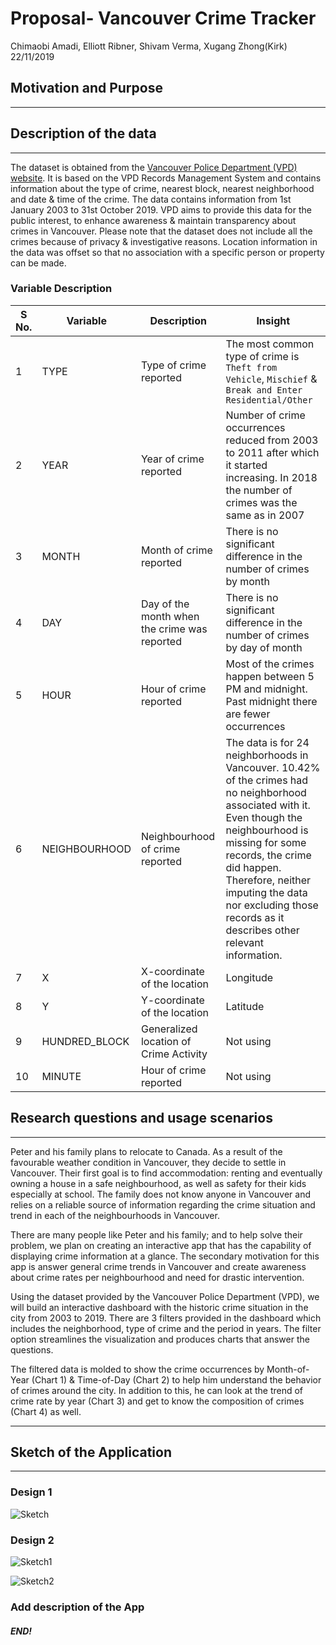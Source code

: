 Proposal- Vancouver Crime Tracker
================
Chimaobi Amadi, Elliott Ribner, Shivam Verma, Xugang Zhong(Kirk)
22/11/2019

## Motivation and Purpose

-----

## Description of the data

-----

The dataset is obtained from the [Vancouver Police Department (VPD)
website](https://geodash.vpd.ca/opendata/). It is based on the VPD
Records Management System and contains information about the type of
crime, nearest block, nearest neighborhood and date & time of the crime.
The data contains information from 1st January 2003 to 31st October
2019. VPD aims to provide this data for the public interest, to enhance
awareness & maintain transparency about crimes in Vancouver. Please note
that the dataset does not include all the crimes because of privacy &
investigative reasons. Location information in the data was offset so
that no association with a specific person or property can be
made.

### Variable Description

| S No. | Variable | Description | Insight |
| ----------- | ----------- | ----------- | ----------- |
| 1 | TYPE | Type of crime reported | The most common type of crime is `Theft from Vehicle`, `Mischief` & `Break and Enter Residential/Other` |
| 2 | YEAR | Year of crime reported | Number of crime occurrences reduced from 2003 to 2011 after which it started increasing. In 2018 the number of crimes was the same as in 2007 |
| 3 | MONTH | Month of crime reported | There is no significant difference in the number of crimes by month |
| 4 | DAY | Day of the month when the crime was reported | There is no significant difference in the number of crimes by day of month |
| 5 | HOUR | Hour of crime reported | Most of the crimes happen between 5 PM and midnight. Past midnight there are fewer occurrences |
| 6 | NEIGHBOURHOOD | Neighbourhood of crime reported | The data is for 24 neighborhoods in Vancouver. 10.42% of the crimes had no neighborhood associated with it. Even though the neighbourhood is missing for some records, the crime did happen. Therefore, neither imputing the data nor excluding those records as it describes other relevant information. |
| 7 | X | X-coordinate of the location | Longitude |
| 8 | Y | Y-coordinate of the location | Latitude |
| 9 | HUNDRED_BLOCK | Generalized location of Crime Activity | Not using |
| 10 | MINUTE | Hour of crime reported | Not using |


## Research questions and usage scenarios

-----

Peter and his family plans to relocate to Canada. As a result of the
favourable weather condition in Vancouver, they decide to settle in
Vancouver. Their first goal is to find accommodation: renting and
eventually owning a house in a safe neighbourhood, as well as safety for
their kids especially at school. The family does not know anyone in
Vancouver and relies on a reliable source of information regarding the
crime situation and trend in each of the neighbourhoods in Vancouver.

There are many people like Peter and his family; and to help solve their
problem, we plan on creating an interactive app that has the capability
of displaying crime information at a glance. The secondary motivation
for this app is answer general crime trends in Vancouver and create
awareness about crime rates per neighbourhood and need for drastic
intervention.

Using the dataset provided by the Vancouver Police Department (VPD), we
will build an interactive dashboard with the historic crime situation in
the city from 2003 to 2019. There are 3 filters provided in the
dashboard which includes the neighborhood, type of crime and the period
in years. The filter option streamlines the visualization and produces
charts that answer the questions.

The filtered data is molded to show the crime occurrences by
Month-of-Year (Chart 1) & Time-of-Day (Chart 2) to help him understand
the behavior of crimes around the city. In addition to this, he can look
at the trend of crime rate by year (Chart 3) and get to know the
composition of crimes (Chart 4) as well.

-----

## Sketch of the Application

-----
### Design 1
![Sketch](https://raw.githubusercontent.com/vermashivam679/DSCI_532_Group114_SKEC/master/Img/sketch.png "Crime Information by Vancouver Neighbourhood")

### Design 2
![Sketch1](https://github.com/chuusan/DSCI_532_Group114_SKEC/blob/master/Img/App%20Sketch%20Part%201.png)

![Sketch2](https://github.com/chuusan/DSCI_532_Group114_SKEC/blob/master/Img/App%20Sketch%20Part%202.png)
### Add description of the App

##### END!
